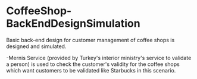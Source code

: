 # CoffeeShop-BackEndDesignSimulation
Basic back-end design for customer management of coffee shops is designed and simulated.

-Mernis Service (provided by Turkey's interior ministry's service to validate a person) is used to check the customer's validity for the coffee shops which want customers
to be validated like Starbucks in this scenario.
